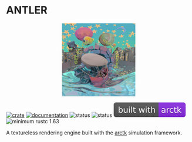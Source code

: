 # ANTLER

<p align="center">
    <img src="./resources/icons/antler.svg" width="200" height="200" />
</p>

[![crate](https://img.shields.io/crates/v/antler.svg)](https://crates.io/crates/antler)
[![documentation](https://docs.rs/antler/badge.svg)](https://docs.rs/antler)
![status](https://github.com/FreddyWordingham/antler/actions/workflows/quick_ci.yml/badge.svg)
![status](https://github.com/FreddyWordingham/antler/actions/workflows/full_ci.yml/badge.svg)
[![build with](./resources/badges/arctk.svg)](https://github.com/FreddyWordingham/arctk)
![minimum rustc 1.63](https://img.shields.io/badge/rustc-1.63+-red.svg)

A textureless rendering engine built with the [arctk](https://github.com/FreddyWordingham/arctk) simulation framework.
